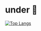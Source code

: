 # under 🚧

[![Top Langs](https://github-readme-stats.vercel.app/api/top-langs/?username=axelerator&langs_count=15&exclude_repo=dotfiles)](https://github.com/axelerator/github-readme-stats)
<!--
**axelerator/axelerator** is a ✨ _special_ ✨ repository because its `README.md` (this file) appears on your GitHub profile.

Here are some ideas to get you started:

- 🔭 I’m currently working on ...
- 🌱 I’m currently learning ...
- 👯 I’m looking to collaborate on ...
- 🤔 I’m looking for help with ...
- 💬 Ask me about ...
- 📫 How to reach me: ...
- 😄 Pronouns: ...
- ⚡ Fun fact: ...
-->
